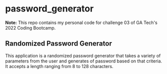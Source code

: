 # password_generator

**Note:** This repo contains my personal code for challenge 03 of GA Tech's 2022 Coding Bootcamp.

## Randomized Password Generator ##

This application is a randomized password generator that takes a variety of parameters from the user and generates of password based on that criteria. It accepts a length ranging from 8 to 128 characters.